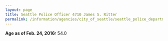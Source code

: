 ```yaml
---
layout: page
title: Seattle Police Officer 4710 James S. Ritter
permalink: /information/agencies/city_of_seattle/seattle_police_department/copbook/4710/
---
```


**Age as of Feb. 24, 2016:** 54.0
